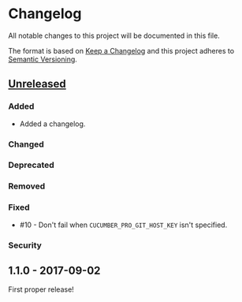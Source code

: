 # Changelog

All notable changes to this project will be documented in this file.

The format is based on [Keep a Changelog](http://keepachangelog.com/en/1.0.0/)
and this project adheres to [Semantic Versioning](http://semver.org/spec/v2.0.0.html).

## [Unreleased]

### Added

* Added a changelog.

### Changed

### Deprecated

### Removed

### Fixed

* #10 - Don't fail when `CUCUMBER_PRO_GIT_HOST_KEY` isn't specified.

### Security

## 1.1.0 - 2017-09-02

First proper release!

[Unreleased]: https://github.com/cucumber-ltd/cucumber-pro-plugin-jvm/compare/v1.1.0...HEAD
